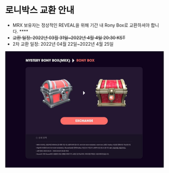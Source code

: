 # 로니박스 교환 안내

* MRX 보유자는 정상적인 REVEAL을 위해 기간 내 Rony Box로 교환하셔야 합니다. ****&#x20;
* ~~교환 일정: 2022년 03월 31일\~2022년 4월 4일 20:30 KST~~
* 2차 교환 일정: 2022년 04월 22일\~2022년 4월 25일

![](../.gitbook/assets/exchange.JPG)
